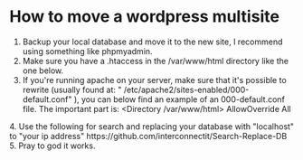 # How to move a wordpress multisite

1. Backup your local database and move it to the new site, I recommend using something like phpmyadmin. 
2. Make sure you have a .htaccess in the /var/www/html directory like the one below.
3. If you're running apache on your server, make sure that it's possible to rewrite (usually found at: " /etc/apache2/sites-enabled/000-default.conf" ), you can below find an example of an 000-default.conf file. The important part is: 
<Directory /var/www/html>
                AllowOverride All
</Directory> 
4. Use the following for search and replacing your database with "localhost" to "your ip address" https://github.com/interconnectit/Search-Replace-DB
5. Pray to god it works.
  
